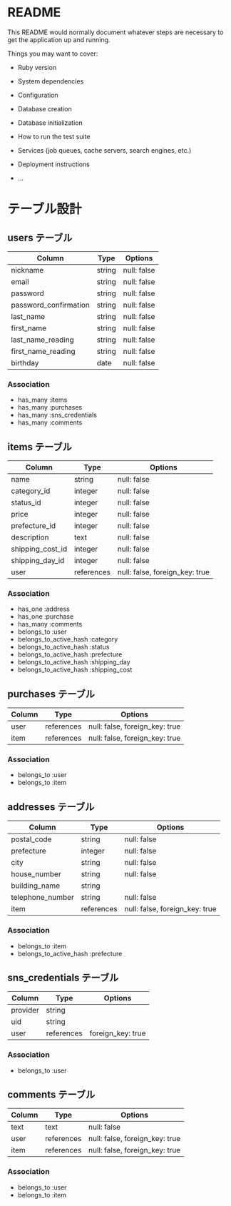 # README

This README would normally document whatever steps are necessary to get the
application up and running.

Things you may want to cover:

* Ruby version

* System dependencies

* Configuration

* Database creation

* Database initialization

* How to run the test suite

* Services (job queues, cache servers, search engines, etc.)

* Deployment instructions

* ...


# テーブル設計
## users テーブル
|      Column       |  Type  |   Options   |
| ----------------- | ------ | ----------- |
|      nickname     | string | null: false |
|      email        | string | null: false |
|      password     | string | null: false |
| password_confirmation | string | null: false |
|      last_name     | string | null: false |
|     first_name     | string | null: false |
| last_name_reading  | string | null: false |
| first_name_reading | string | null: false |
|     birthday      |  date  | null: false |

### Association
- has_many :items
- has_many :purchases
- has_many :sns_credentials
- has_many :comments

## items テーブル
|     Column     |  Type  |   Options   |
| -------------- | ------ | ----------- |
|      name      | string | null: false |
|    category_id    | integer | null: false |
|     status_id     | integer | null: false |
|      price     | integer | null: false |
|      prefecture_id     | integer | null: false |
|   description  | text | null: false |
|  shipping_cost_id | integer | null: false |
|  shipping_day_id | integer | null: false |
|    user     | references | null: false, foreign_key: true |

### Association
- has_one :address
- has_one :purchase
- has_many :comments
- belongs_to :user
- belongs_to_active_hash :category
- belongs_to_active_hash :status
- belongs_to_active_hash :prefecture
- belongs_to_active_hash :shipping_day
- belongs_to_active_hash :shipping_cost

## purchases テーブル
|   Column   |    Type    |   Options   |
| ---------- | ---------- | ----------- |
|   user  | references | null: false, foreign_key: true |
|   item  | references | null: false, foreign_key: true |

### Association
- belongs_to :user
- belongs_to :item

## addresses テーブル
|      Column      |  Type  |   Options   |
| ---------------- | ------ | ----------- |
|    postal_code   | string | null: false |
|    prefecture    | integer | null: false |
|       city       | string | null: false |
|   house_number   | string | null: false |
|   building_name  | string | 
| telephone_number | string | null: false |
|     item      | references | null: false, foreign_key: true |

### Association
- belongs_to :item
- belongs_to_active_hash :prefecture

## sns_credentials テーブル
|    Column   |  Type  |   Options   |
| ----------- | ------ | ----------- |
|   provider  | string | 
|     uid     | string | 
|    user     | references | foreign_key: true | 

### Association
- belongs_to :user

## comments テーブル
| Column|  Type  |   Options   |
| ----- | ------ | ----------- |
|  text |  text  | null: false |
|  user | references | null: false, foreign_key: true | 
|  item | references | null: false, foreign_key: true | 

### Association
- belongs_to :user
- belongs_to :item